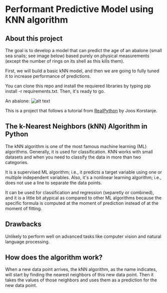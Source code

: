# Performant Predictive Model using KNN algorithm

## About this project

The goal is to develop a model that can predict the age of an abalone (small sea snails; see image below) based purely on physical measurements (except the number of rings on its shell as this kills them).

First, we will build a basic kNN model, and then we are going to fully tuned it to increase performance of predictions.

You can clone this repo and install the requiered libraries by typing pip install -r requirements.txt. Then, it's ready to go.

An abalone:
![alt text](https://files.realpython.com/media/LivingAbalone.b5330a55f159.jfif)

This is a project that follows a tutorial from [RealPython](https://realpython.com/knn-python/) by Joos Korstanje.

## The k-Nearest Neighbors (kNN) Algorithm in Python

The kNN algorithm is one of the most famous machine learning (ML) algorithms. Generally, it is used for classification. KNN works with small datasets and when you need to classify the data in more than two categories.

It is a supervised ML algorithm; i.e., it predicts a target variable using one or multiple independent variables. Also, it's a nonlinear learning algorithm; i.e., does not use a line to separate the data points.

It can be used for classification and regression (separetly or combined), and it is a little bit atypical as compared to other ML algorithms because the specific formula is computed at the moment of prediction instead of at the moment of fitting.

## Drawbacks

Unlikely to perform well on advanced tasks like computer vision and natural language processing.

## How does the algorithm work?

When a new data point arrives, the kNN algorithm, as the name indicates, will start by finding the nearest neighbors of this new data point. Then it takes the values of those neighbors and uses them as a prediction for the new data point.